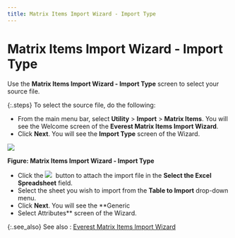 ```yaml
---
title: Matrix Items Import Wizard - Import Type
---
```


# Matrix Items Import Wizard - Import Type 


Use the **Matrix Items Import 
 Wizard - Import Type** screen to select your source file.


{:.steps}
To select the source file, do the following:

- From the main menu  bar, select **Utility** > **Import** > **Matrix 
 Items**. You will see the Welcome screen of the **Everest 
 Matrix Items Import Wizard**.
- Click  **Next**. You will see the **Import 
 Type** screen of the Wizard.



![]({{site.utl_baseurl}}/img/importmatix_miiw_import_type_ut.gif)


**Figure: Matrix Items Import Wizard - Import Type**

- Click the ![]({{site.utl_baseurl}}/img/importmatrix_select_file_button_ut.gif)  button  to attach the import file in the **Select 
 the Excel Spreadsheet** field.
- Select  the sheet you wish to import from the **Table 
 to Import** drop-down menu.
- Click  **Next**. You will see the **Generic 
 - Select Attributes** screen of the Wizard.



{:.see_also}
See also
: [Everest  Matrix Items Import Wizard]({{site.utl_baseurl}}/db-utils/matrix-items-import/everest_matrix_items_import_wizard_ut.html)
